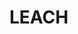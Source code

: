 LEACH
=====

<script type="text/javascript" src="https://asciinema.org/a/9544.js" id="asciicast-9544" async></script>
